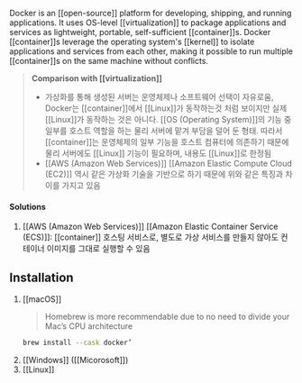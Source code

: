 Docker is an [[open-source]] platform for developing, shipping, and running applications. It uses OS-level [[virtualization]] to package applications and services as lightweight, portable, self-sufficient [[container]]s. Docker [[container]]s leverage the operating system's [[kernel]] to isolate applications and services from each other, making it possible to run multiple [[container]]s on the same machine without conflicts.

> **Comparison with [[virtualization]]**
> 
> - 가상화를 통해 생성된 서버는 운영체제나 소프트웨어 선택이 자유로움, Docker는 [[container]]에서 [[Linux]]가 동작하는것 처럼 보이지만 실제 [[Linux]]가 동작하는 것은 아니다. [[OS (Operating System)]]의 기능 중 일부를 호스트 역할을 하는 물리 서버에 맡겨 부담을 덜어 둔 형태. 따라서 [[container]]는 운영체제의 일부 기능을 호스트 컴퓨터에 의존하기 때문에 물리 서버에도 [[Linux]] 기능이 필요하며, 내용도 [[Linux]]로 한정됨
> - [[AWS (Amazon Web Services)]] [[Amazon Elastic Compute Cloud (EC2)]] 역시 같은 가상화 기술을 기반으로 하기 때문에 위와 같은 특징과 차이를 가지고 있음

#### Solutions

1. [[AWS (Amazon Web Services)]] [[Amazon Elastic Container Service (ECS)]]: [[container]] 호스팅 서비스로, 별도로 가상 서비스를 만들지 않아도 컨테이너 이미지를 그대로 실행할 수 있음

## Installation

1. [[macOS]]
	> Homebrew is more recommendable due to no need to divide your Mac’s CPU architecture
	``` bash
	brew install --cask docker’
	```
2. [[Windows]] ([[Micorosoft]])
3. [[Linux]]